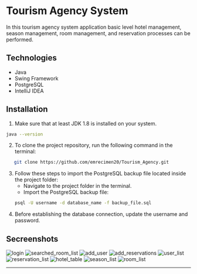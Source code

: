 # Tourism Agency System

In this tourism agency system  application basic level hotel management, season management, room management, and reservation processes can be performed.
## Technologies
* Java 
* Swing Framework
* PostgreSQL 
* IntelliJ IDEA 

## Installation

1. Make sure that at least JDK 1.8 is installed on your system.
```bash
java --version
```
2. To clone the project repository, run the following command in the terminal:
```bash
   git clone https://github.com/emrecimen20/Tourism_Agency.git
   ```
3. Follow these steps to import the PostgreSQL backup file located inside the project folder:
    *  Navigate to the project folder in the terminal.
    * Import the PostgreSQL backup file:
   ```bash
   psql -U username -d database_name -f backup_file.sql
   ```
4. Before establishing the database connection, update the username and password.

## Secreenshots

![login](secreenshots/Login.png) ![searched_room_list](secreenshots/SearchedRoomList.png)
![add_user](secreenshots/addUser) ![add_reservations](secreenshots/AddReservation.png)
![user_list](secreenshots/UserList.png) ![reservation_list](secreenshots/ReservationList.png)
![hotel_table](secreenshots/HotelsList.png) 
![season_list](secreenshots/SeasonList.png) 
![room_list](secreenshots/RoomList.png) 




------------------------------------------------------------------------------------------------------
